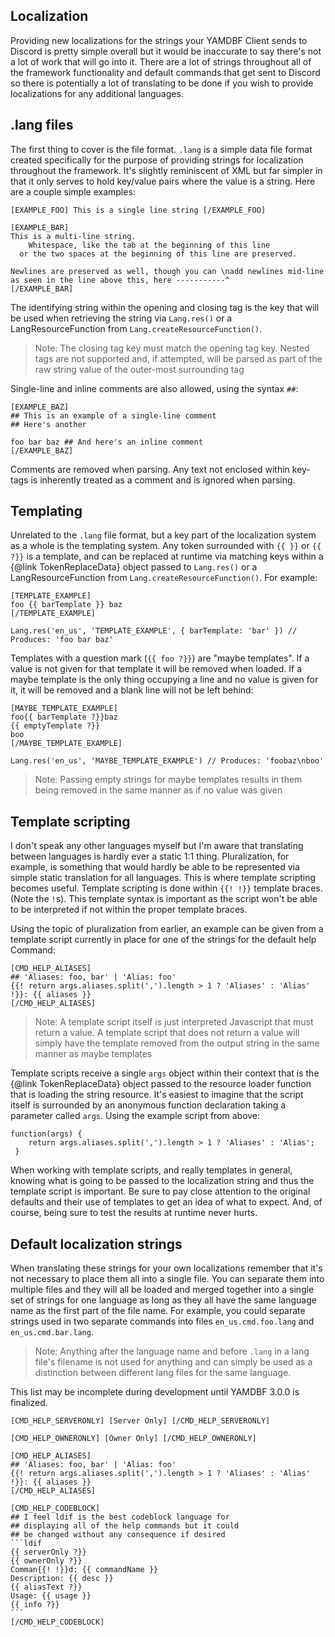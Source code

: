 ## Localization
Providing new localizations for the strings your YAMDBF Client sends to Discord is pretty simple overall
but it would be inaccurate to say there's not a lot of work that will go into it. There are a lot of strings
throughout all of the framework functionality and default commands that get sent to Discord so there is
potentially a lot of translating to be done if you wish to provide localizations for any additional languages.

## .lang files
The first thing to cover is the file format. `.lang` is a simple data file format created specifically for
the purpose of providing strings for localization throughout the framework. It's slightly reminiscent of XML
but far simpler in that it only serves to hold key/value pairs where the value is a string. Here are a couple
simple examples:
```
[EXAMPLE_FOO] This is a single line string [/EXAMPLE_FOO]

[EXAMPLE_BAR]
This is a multi-line string.
	Whitespace, like the tab at the beginning of this line
  or the two spaces at the beginning of this line are preserved.

Newlines are preserved as well, though you can \nadd newlines mid-line
as seen in the line above this, here -----------^
[/EXAMPLE_BAR]
```
The identifying string within the opening and closing tag is the key that will be used when retrieving
the string via `Lang.res()` or a LangResourceFunction from `Lang.createResourceFunction()`.

>Note: The closing tag key must match the opening tag key. Nested tags are not supported and, if attempted, will be 
parsed as part of the raw string value of the outer-most surrounding tag

Single-line and inline comments are also allowed, using the syntax `##`:
```
[EXAMPLE_BAZ]
## This is an example of a single-line comment
## Here's another

foo bar baz ## And here's an inline comment
[/EXAMPLE_BAZ] 
```
Comments are removed when parsing. Any text not enclosed within key-tags is inherently treated as a comment
and is ignored when parsing.

## Templating
Unrelated to the `.lang` file format, but a key part of the localization system as a whole is the templating system.
Any token surrounded with `{{ }}` or `{{ ?}}` is a template, and can be replaced at runtime via matching keys within
a {@link TokenReplaceData} object passed to `Lang.res()` or a LangResourceFunction from `Lang.createResourceFunction()`.
For example:
```
[TEMPLATE_EXAMPLE]
foo {{ barTemplate }} baz
[/TEMPLATE_EXAMPLE]

Lang.res('en_us', 'TEMPLATE_EXAMPLE', { barTemplate: 'bar' }) // Produces: 'foo bar baz'
```
Templates with a question mark (`{{ foo ?}}`) are "maybe templates". If a value is not given for that template it will
be removed when loaded. If a maybe template is the only thing occupying a line and no value is given for it, it will be
removed and a blank line will not be left behind:
```
[MAYBE_TEMPLATE_EXAMPLE]
foo{{ barTemplate ?}}baz
{{ emptyTemplate ?}}
boo
[/MAYBE_TEMPLATE_EXAMPLE]

Lang.res('en_us', 'MAYBE_TEMPLATE_EXAMPLE') // Produces: 'foobaz\nboo'
```
>Note: Passing empty strings for maybe templates results in them being removed in the same manner as if no value was given

## Template scripting
I don't speak any other languages myself but I'm aware that translating between languages is hardly ever a static 1:1 thing.
Pluralization, for example, is something that would hardly be able to be represented via simple static translation for all
languages. This is where template scripting becomes useful. Template scripting is done within `{{! !}}` template braces.
(Note the `!`s). This template syntax is important as the script won't be able to be interpreted if not within the proper
template braces.


Using the topic of pluralization from earlier, an example can be given from a template script currently in place for one of
the strings for the default help Command:
```
[CMD_HELP_ALIASES]
## 'Aliases: foo, bar' | 'Alias: foo'
{{! return args.aliases.split(',').length > 1 ? 'Aliases' : 'Alias' !}}: {{ aliases }}
[/CMD_HELP_ALIASES]
```
>Note: A template script itself is just interpreted Javascript that must return a value. A template script that does not return a
value will simply have the template removed from the output string in the same manner as maybe templates


Template scripts receive a single `args` object within their context that is the {@link TokenReplaceData} object passed to the
resource loader function that is loading the string resource. It's easiest to imagine that the script itself is surrounded
by an anonymous function declaration taking a parameter called `args`. Using the example script from above:
```
function(args) {
	return args.aliases.split(',').length > 1 ? 'Aliases' : 'Alias';
 }
```
When working with template scripts, and really templates in general, knowing what is going to be passed to the localization
string and thus the template script is important. Be sure to pay close attention to the original defaults and their use of
templates to get an idea of what to expect. And, of course, being sure to test the results at runtime never hurts.

## Default localization strings
When translating these strings for your own localizations remember that it's not necessary to place them all into a single
file. You can separate them into multiple files and they will all be loaded and merged together into a single set of strings
for one language as long as they all have the same language name as the first part of the file name. For example, you could
separate strings used in two separate commands into files `en_us.cmd.foo.lang` and `en_us.cmd.bar.lang`.

>Note: Anything after the language name and before `.lang` in a lang file's filename is not used for anything and can simply
be used as a distinction between different lang files for the same language.


This list may be incomplete during development until YAMDBF 3.0.0 is finalized.

	[CMD_HELP_SERVERONLY] [Server Only] [/CMD_HELP_SERVERONLY]
	
	[CMD_HELP_OWNERONLY] [Owner Only] [/CMD_HELP_OWNERONLY]
	
	[CMD_HELP_ALIASES]
	## 'Aliases: foo, bar' | 'Alias: foo'
	{{! return args.aliases.split(',').length > 1 ? 'Aliases' : 'Alias' !}}: {{ aliases }}
	[/CMD_HELP_ALIASES]
	
	[CMD_HELP_CODEBLOCK]
	## I feel ldif is the best codeblock language for
	## displaying all of the help commands but it could
	## be changed without any consequence if desired
	```ldif
	{{ serverOnly ?}}
	{{ ownerOnly ?}}
	Comman{{! !}}d: {{ commandName }}
	Description: {{ desc }}
	{{ aliasText ?}}
	Usage: {{ usage }}
	{{ info ?}}
	```
	[/CMD_HELP_CODEBLOCK]
